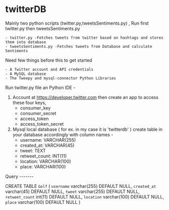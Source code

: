 # twitterDB

Mainly two python scripts (twitter.py,tweetsSentiments.py) , Run first twitter.py then tweetsSentiments.py 

    - twitter.py -Fetches tweets from twitter based on hashtags and stores them into database
    - tweetsSentiments.py -Fetches tweets from Database and calculate Sentiments

Need few things before this to get started

    - A Twitter account and API credentials
    - A MySQL database
    - The Tweepy and mysql-connector Python Libraries
    
Run twitter.py file an Python IDE - 

1. Account at https://developer.twitter.com then create an app to access these four keys,
   - consumer_key
   - consumer_secret
   - access_token
   - access_token_secret
2. Mysql local database ( for ex. in my case it is 'twitterdb' ) create table in your database accordingly with column names - 
      - username: VARCHAR(255)
      - created_at: VARCHAR(45)
      - tweet: TEXT
      - retweet_count: INT(11)
      - location: VARCHAR(100)
      - place: VARCHAR(100)
  
  Query -------
  
  CREATE TABLE `Golf` ( `username` varchar(255) DEFAULT NULL, `created_at` varchar(45) DEFAULT NULL,
        `tweet` varchar(255) DEFAULT NULL,  `retweet_count` int(11) DEFAULT NULL,
        `location` varchar(100) DEFAULT NULL,  `place` varchar(100) DEFAULT NULL )
